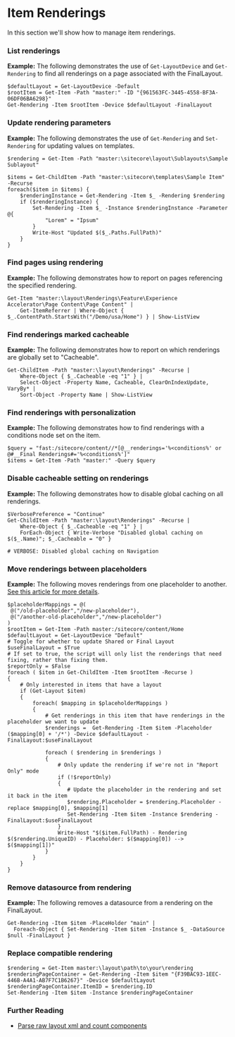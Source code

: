 # Item Renderings

In this section we'll show how to manage item renderings.

### List renderings

**Example:** The following demonstrates the use of `Get-LayoutDevice` and `Get-Rendering` to find all renderings on a page associated with the FinalLayout.

```text
$defaultLayout = Get-LayoutDevice -Default
$rootItem = Get-Item -Path "master:" -ID "{961563FC-3445-4558-BF3A-06DF06BA6298}"
Get-Rendering -Item $rootItem -Device $defaultLayout -FinalLayout
```

### Update rendering parameters

**Example:** The following demonstrates the use of `Get-Rendering` and `Set-Rendering` for updating values on templates.

```text
$rendering = Get-Item -Path "master:\sitecore\layout\Sublayouts\Sample Sublayout"

$items = Get-ChildItem -Path "master:\sitecore\templates\Sample Item" -Recurse 
foreach($item in $items) {
    $renderingInstance = Get-Rendering -Item $_ -Rendering $rendering 
    if ($renderingInstance) { 
        Set-Rendering -Item $_ -Instance $renderingInstance -Parameter @{ 
            "Lorem" = "Ipsum" 
        } 
        Write-Host "Updated $($_.Paths.FullPath)" 
    } 
}
```

### Find pages using rendering

**Example:** The following demonstrates how to report on pages referencing the specified rendering.

```text
Get-Item "master:\layout\Renderings\Feature\Experience Accelerator\Page Content\Page Content" | 
    Get-ItemReferrer | Where-Object { $_.ContentPath.StartsWith("/Demo/usa/Home") } | Show-ListView
```

### Find renderings marked cacheable

**Example:** The following demonstrates how to report on which renderings are globally set to "Cacheable".

```text
Get-ChildItem -Path "master:\layout\Renderings" -Recurse | 
    Where-Object { $_.Cacheable -eq "1" } | 
    Select-Object -Property Name, Cacheable, ClearOnIndexUpdate, VaryBy* | 
    Sort-Object -Property Name | Show-ListView
```

### Find renderings with personalization

**Example:** The following demonstrates how to find renderings with a conditions node set on the item.

```text
$query = "fast:/sitecore/content//*[@__renderings='%<conditions%' or @#__Final Renderings#='%<conditions%']"
$items = Get-Item -Path "master:" -Query $query
```

### Disable cacheable setting on renderings

**Example:** The following demonstrates how to disable global caching on all renderings.

```text
$VerbosePreference = "Continue"
Get-ChildItem -Path "master:\layout\Renderings" -Recurse | 
    Where-Object { $_.Cacheable -eq "1" } | 
    ForEach-Object { Write-Verbose "Disabled global caching on $($_.Name)"; $_.Cacheable = "0" }

# VERBOSE: Disabled global caching on Navigation
```

### Move renderings between placeholders

**Example:** The following moves renderings from one placeholder to another. [See this article for more details](https://www.kasaku.co.uk/2018/02/28/updating-rendering-placeholders/).

```text
$placeholderMappings = @(
 @("/old-placeholder","/new-placeholder"),
 @("/another-old-placeholder","/new-placeholder")
)
$rootItem = Get-Item -Path master:/sitecore/content/Home
$defaultLayout = Get-LayoutDevice "Default"
# Toggle for whether to update Shared or Final Layout
$useFinalLayout = $True
# If set to true, the script will only list the renderings that need fixing, rather than fixing them.
$reportOnly = $False
foreach ( $item in Get-ChildItem -Item $rootItem -Recurse )
{
    # Only interested in items that have a layout
    if (Get-Layout $item)
    {
        foreach( $mapping in $placeholderMappings )
        {
            # Get renderings in this item that have renderings in the placeholder we want to update 
            $renderings =  Get-Rendering -Item $item -Placeholder ($mapping[0] + '/*') -Device $defaultLayout -FinalLayout:$useFinalLayout

            foreach ( $rendering in $renderings )
            {
                # Only update the rendering if we're not in "Report Only" mode
                if (!$reportOnly)
                {
                   # Update the placeholder in the rendering and set it back in the item
                   $rendering.Placeholder = $rendering.Placeholder -replace $mapping[0], $mapping[1]
                   Set-Rendering -Item $item -Instance $rendering -FinalLayout:$useFinalLayout
                }
                Write-Host "$($item.FullPath) - Rendering $($rendering.UniqueID) - Placeholder: $($mapping[0]) --> $($mapping[1])"
            }
        }
    }
}
```

### Remove datasource from rendering

**Example:** The following removes a datasource from a rendering on the FinalLayout.

```text
Get-Rendering -Item $item -PlaceHolder "main" | 
  Foreach-Object { Set-Rendering -Item $item -Instance $_ -DataSource $null -FinalLayout }
```

### Replace compatible rendering

```text
$rendering = Get-Item master:\layout\path\to\your\rendering
$renderingPageContainer = Get-Rendering -Item $item "{F39BAC93-1EEC-446B-A4A1-AB7F7C1B6267}" -Device $defaultLayout
$renderingPageContainer.ItemID = $rendering.ID
Set-Rendering -Item $item -Instance $renderingPageContainer
```

### Further Reading

* [Parse raw layout xml and count components](https://sitecore.stackexchange.com/questions/4952/get-amount-of-components-on-final-layout-programmatically)



